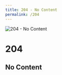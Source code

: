 ```yaml
---
title: 204 - No Content
permalink: /204
---
```

<div>
    <img src="http://i.imgur.com/pLQqGXd.jpg" alt="204 - No Content" />
    <h1>204</h1>
    <h2>No Content</h2>
</div>
